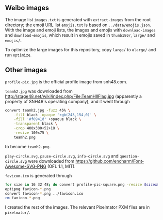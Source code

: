 ## Weibo images

The image list `images.txt` is generated with `extract-images` from the root directory; the emoji URL list `emojis.txt` is based on `../data/emojis.json`. With the image and emoji lists, the images and emojis with `download-images` and `download-emojis`, which result in emojis saved in `thumb180/`, `large/` and `emojis/`.

To optimize the large images for this repository, copy `large/` to `olarge/` and run `optimize`.

## Other images

`profile-pic.jpg` is the official profile image from snh48.com.

`teamh2.jpg` was downloaded from <http://stage48.net/wiki/index.php/File:TeamHIIFlag.jpg> (apparently a property of SNH48's operating company), and it went through

```sh
convert teamh2.jpg -fuzz 45% \
    -fill black -opaque 'rgb(243,154,0)' \
    -fill '#f8941d' +opaque black \
    -transparent black \
    -crop 400x300+52+18 \
    -resize 100x75 \
    teamh2.png
```

to become `teamh2.png`.

`play-circle.svg`, `pause-circle.svg`, `info-circle.svg` and `question-circle.svg` were downloaded from <https://github.com/encharm/Font-Awesome-SVG-PNG> (OFL 1.1, MIT).

`favicon.ico` is generated through

```sh
for size in 16 32 48; do convert profile-pic-square.png -resize $sizex$size favicon-$size.png; done
optipng favicon-*.png
convert favicon-*.png ../favicon.ico
rm favicon-*.png
```

I created the rest of the images. The relevant Pixelmator PXM files are in `pixelmator/`.
